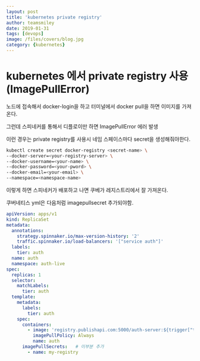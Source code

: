 ```yaml
---
layout: post
title: 'kubernetes private registry' 
author: teamsmiley
date: 2019-01-31
tags: [devops]
image: /files/covers/blog.jpg
category: {kubernetes}
---
```


# kubernetes 에서 private registry 사용 (ImagePullError)

노드에 접속해서 docker-login을 하고 터미널에서 docker pull을 하면 이미지를 가져온다.

그런데 스피네커를 통해서 디플로이만 하면 ImagePullError 에러 발생 

이런 경우는 private registry를 사용시 네임 스페이스마다 secret을 생성해줘야한다. 

```bash
kubectl create secret docker-registry <secret-name> \
--docker-server=<your-registry-server> \
--docker-username=<your-name> \
--docker-password=<your-pword> \
--docker-email=<your-email> \
--namespace=<namespace-name> 
```

이렇게 하면 스피네커가 배포하고 나면 쿠베가 레지스트리에서 잘 가져온다.

쿠버네티스 yml은 다음처럼 imagepullsecret 추가되야함. 

```yml
apiVersion: apps/v1
kind: ReplicaSet
metadata:
  annotations:
    strategy.spinnaker.io/max-version-history: '2'
    traffic.spinnaker.io/load-balancers: '["service auth"]'
  labels:
    tier: auth
  name: auth
  namespace: auth-live
spec:
  replicas: 1
  selector:
    matchLabels:
      tier: auth
  template:
    metadata:
      labels:
        tier: auth
    spec:
      containers:
        - image: 'registry.publishapi.com:5000/auth-server:${trigger["tag"]}'
          imagePullPolicy: Always
          name: auth
      imagePullSecrets:   # 이부분 추가
        - name: my-registry
```